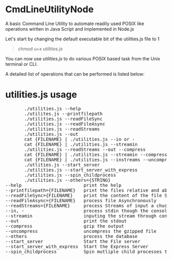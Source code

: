 # CmdLineUtilityNode
A basic Command Line Utility to automate readily used POSIX like operations wirtten in Java Script and implemented in Node.js

Let's start by changing the default executable bit of the utilities.js file to 1
> chmod u+x *utilities.js*

You can now use *utilities.js* to do various POSIX based task from the Unix terminal or CLI.

A detailed list of operations that can be performed is listed below:

# utilities.js usage
<div class = "highlight highlight-source-css">
  
  <pre>
       ./utilities.js --help
       ./utilites.js --printfilepath
       ./utilities.js --readFileSync
       ./utilities.js --readFileAsync
       ./utilities.js --readStreams
       ./utilities.js --out
       cat {FILENAME} | ./utilities.js --in or -
       cat {FILENAME} | ./utilities.js --streamin
       ./utilities.js --readStreams --out --compress
       cat {FILENAME} | ./utilities.js --streamin --compress
       cat {FILENAME} | ./utilities.js --instreams --uncompress
       ./utlities.js --start_server
       ./utilities.js --start_server_with_express
       ./utilities.js --spin_childprocess
       ./utilities.js --others={STRING}
--help                       print the help
--printfilepath={FILENAME}   print the files relative and absolute path
--readFileSync={FILENAME}    print the content of the file Synchronously
--readFileAsync={FILENAME}   process file Asynchronously
--readStreams={FILENAME}     process Streams of input a chuck at a time, where each chunk constitutes for about 16,384 bytes of data.
--in, -                      process stdin though the console
--streamin                   inputing the stream through console
--out                        print the stdout
--compress                   gzip the output
--uncompress                 uncompress the gzipped file
--others                     process the database
--start_server               Start the File server
--start_server_with_express  Start the Express Server
--spin_childprocess          Spin mutliple child processes to check the load on the server
  </pre>
</div>
